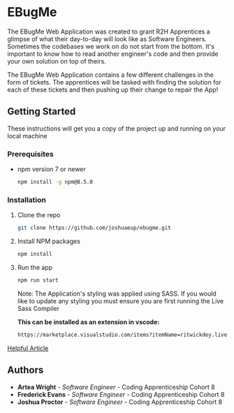 # EBugMe

The EBugMe Web Application was created to grant R2H Apprentices a glimpse of what their day-to-day will look like as Software Engineers. Sometimes the codebases we work on do not start from the bottom. It's important to know how to read another engineer's code and then provide your own solution on top of theirs.

The EBugMe Web Application contains a few different challenges in the form of tickets. The apprentices will be tasked with finding the solution for each of these tickets and then pushing up their change to repair the App!

## Getting Started

These instructions will get you a copy of the project up and running on your local machine

### Prerequisites

-   npm version 7 or newer
    ```sh
    npm install -g npm@8.5.0
    ```

### Installation

1. Clone the repo
    ```sh
    git clone https://github.com/joshuaeup/ebugme.git
    ```
2. Install NPM packages
    ```sh
    npm install
    ```
3. Run the app

    ```sh
    npm run start
    ```

    Note: The Application's styling was applied using SASS. If you would like to update any styling you must ensure you are first running the Live Sass Compiler

    <b>This can be installed as an extension in vscode:</b>

    ```sh
    https://marketplace.visualstudio.com/items?itemName=ritwickdey.live-sass
    ```

<a href="https://medium.com/macoclock/update-your-node-js-on-your-mac-in-2020-948948c1ffb2">Helpful Article</a>

## Authors

-   **Artea Wright** - _Software Engineer_ - Coding Apprenticeship Cohort 8
-   **Frederick Evans** - _Software Engineer_ - Coding Apprenticeship Cohort 8
-   **Joshua Proctor** - _Software Engineer_ - Coding Apprenticeship Cohort 8
